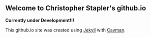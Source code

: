 ## Welcome to Christopher Stapler's github.io
**Currently under Development!!!**

This github.io site was created using [Jekyll](https://jekyllrb.com/) with [Cayman](https://github.com/pages-themes/cayman).
